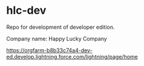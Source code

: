 # hlc-dev
Repo for development of developer edition. 

Company name: Happy Lucky Company

https://orgfarm-b8b33c74a4-dev-ed.develop.lightning.force.com/lightning/page/home
